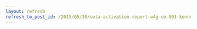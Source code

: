 ```yaml
---
layout: refresh
refresh_to_post_id: /2013/05/30/sota-activation-report-w4g-ce-001-kennesaw-mountain-all-frequency-expedition
---
```

